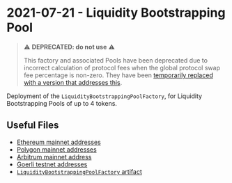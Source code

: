 # 2021-07-21 - Liquidity Bootstrapping Pool

> ⚠️ **DEPRECATED: do not use** ⚠️
>
> This factory and associated Pools have been deprecated due to incorrect calculation of protocol fees when the global protocol swap fee percentage is non-zero. They have been [temporarily replaced with a version that addresses this](../../20211202-no-protocol-fee-lbp).

Deployment of the `LiquidityBootstrappingPoolFactory`, for Liquidity Bootstrapping Pools of up to 4 tokens.

## Useful Files

- [Ethereum mainnet addresses](./output/mainnet.json)
- [Polygon mainnet addresses](./output/polygon.json)
- [Arbitrum mainnet address](./output/arbitrum.json)
- [Goerli testnet addresses](./output/goerli.json)
- [`LiquidityBootstrappingPoolFactory` artifact](./artifact/LiquidityBootstrappingPoolFactory.json)
